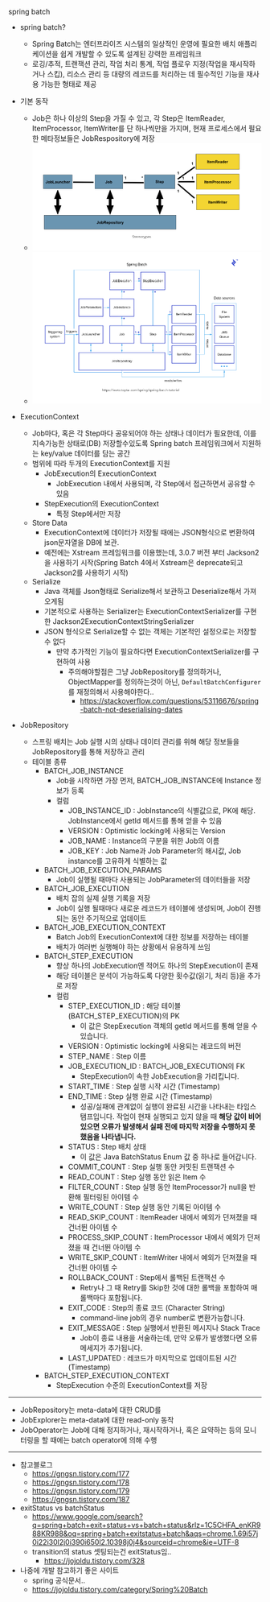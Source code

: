 spring batch
- spring batch?
  - Spring Batch는 엔터프라이즈 시스템의 일상적인 운영에 필요한 배치 애플리케이션을 쉽게 개발할 수 있도록 설계된 강력한 프레임워크
  - 로깅/추적, 트랜잭션 관리, 작업 처리 통계, 작업 플로우 지정(작업을 재시작하거나 스킵), 리소스 관리 등 대량의 레코드를 처리하는 데 필수적인 기능을 재사용 가능한 형태로 제공
- 기본 동작
  - Job은 하나 이상의 Step을 가질 수 있고, 각 Step은 ItemReader, ItemProcessor, ItemWriter를 단 하나씩만을 가지며, 현재 프로세스에서 필요한 메타정보들은 JobRespository에 저장
  - ![](2023-06-09-11-07-58.png)
  - ![](2023-06-09-11-08-12.png)

- ExecutionContext
  - Job마다, 혹은 각 Step마다 공유되어야 하는 상태나 데이터가 필요한데, 이를 지속가능한 상태로(DB) 저장할수있도록 Spring batch 프레임워크에서 지원하는 key/value 데이터를 담는 공간
  - 범위에 따라 두개의 ExecutionContext를 지원
    - JobExecution의 ExecutionContext
      - JobExecution 내에서 사용되며, 각 Step에서 접근하면서 공유할 수 있음
    - StepExecution의 ExecutionContext 
      - 특정 Step에서만 저장
  - Store Data
    - ExecutionContext에 데이터가 저장될 때에는 JSON형식으로 변환하여 json문자열을 DB에 보관. 
    - 예전에는 Xstream 프레임워크를 이용했는데, 3.0.7 버전 부터 Jackson2을 사용하기 시작(Spring Batch 4에서 Xstream은 deprecate되고 Jackson2를 사용하기 시작)
  - Serialize
    - Java 객체를 Json형태로 Serialize해서 보관하고 Deserialize해서 가져오게됨
    - 기본적으로 사용하는 Serializer는 ExecutionContextSerializer를 구현한 Jackson2ExecutionContextStringSerializer
    - JSON 형식으로 Serialize할 수 없는 객체는 기본적인 설정으로는 저장할 수 없다
      - 만약 추가적인 기능이 필요하다면 ExecutionContextSerializer를 구현하여 사용
        - 주의해야할점은 그냥 JobRepository를 정의하거나, ObjectMapper를 정의하는것이 아닌, `DefaultBatchConfigurer`를 재정의해서 사용해야한다..
          - https://stackoverflow.com/questions/53116676/spring-batch-not-deserialising-dates

- JobRepository
  - 스프링 배치는 Job 실행 시의 상태나 데이터 관리를 위해 해당 정보들을 JobRepository를 통해 저장하고 관리
  - 테이블 종류
    - BATCH_JOB_INSTANCE
      - Job을 시작하면 가장 먼저, BATCH_JOB_INSTANCE에 Instance 정보가 등록
      - 컬럼
        - JOB_INSTANCE_ID : JobInstance의 식별값으로, PK에 해당. JobInstance에서 getId 메서드를 통해 얻을 수 있음
        - VERSION : Optimistic locking에 사용되는 Version
        - JOB_NAME : Instance의 구분을 위한 Job의 이름
        - JOB_KEY : Job Name과 Job Parameter의 해시값, Job instance를 고유하게 식별하는 값
    - BATCH_JOB_EXECUTION_PARAMS
      - Job이 실행될 때마다 사용되는 JobParameter의 데이터들을 저장
    - BATCH_JOB_EXECUTION
      - 배치 잡의 실제 실행 기록을 저장
      - Job이 실행 될때마다 새로운 레코드가 테이블에 생성되며, Job이 진행되는 동안 주기적으로 업데이트
    - BATCH_JOB_EXECUTION_CONTEXT
      - Batch Job의 ExecutionContext에 대한 정보를 저장하는 테이블
      - 배치가 여러번 실행해야 하는 상황에서 유용하게 쓰임
    - BATCH_STEP_EXECUTION
      - 항상 하나의 JobExecution엔 적어도 하나의 StepExecution이 존재
      - 해당 테이블은 분석이 가능하도록 다양한 횟수값(읽기, 처리 등)을 추가로 저장
      - 컬럼
        - STEP_EXECUTION_ID : 해당 테이블(BATCH_STEP_EXECUTION)의 PK 
          - 이 값은 StepExecution 객체의 getId 메서드를 통해 얻을 수 있습니다.
        - VERSION : Optimistic locking에 사용되는 레코드의 버전
        - STEP_NAME : Step 이름
        - JOB_EXECUTION_ID : BATCH_JOB_EXECUTION의 FK 
          - StepExecution이 속한 JobExecution을 가리킵니다.
        - START_TIME : Step 실행 시작 시간 (Timestamp)
        - END_TIME : Step 실행 완료 시간 (Timestamp)
          - 성공/실패에 관계없이 실행이 완료된 시간을 나타내는 타임스탬프입니다. 작업이 현재 실행되고 있지 않을 때 **해당 값이 비어 있으면 오류가 발생해서 실패 전에 마지막 저장을 수행하지 못했음을 나타냅니다.**
        - STATUS : Step 배치 상태
          - 이 값은 Java BatchStatus Enum 값 중 하나로 들어갑니다.
        - COMMIT_COUNT : Step 실행 동안 커밋된 트랜잭션 수
        - READ_COUNT : Step 실행 동안 읽은 Item 수
        - FILTER_COUNT : Step 실행 동안 ItemProcessor가 null을 반환해 필터링된 아이템 수
        - WRITE_COUNT : Step 실행 동안 기록된 아이템 수
        - READ_SKIP_COUNT : ItemReader 내에서 예외가 던져졌을 때 건너뛴 아이템 수
        - PROCESS_SKIP_COUNT : ItemProcessor 내에서 예외가 던져졌을 때 건너뛴 아이템 수
        - WRITE_SKIP_COUNT : ItemWriter 내에서 예외가 던져졌을 때 건너뛴 아이템 수
        - ROLLBACK_COUNT : Step에서 롤백된 트랜잭션 수
          - Retry나 그 때 Retry를 Skip한 것에 대한 롤백을 포함하여 매 롤백마다 포함됩니다.
        - EXIT_CODE : Step의 종료 코드 (Character String)
          - command-line job의 경우 number로 변환가능합니다.
        - EXIT_MESSAGE : Step 실행에서 반환된 메시지나 Stack Trace
          - Job이 종료 내용을 서술하는데, 만약 오류가 발생했다면 오류 메세지가 추가됩니다.
        - LAST_UPDATED : 레코드가 마지막으로 업데이트된 시간 (Timestamp)
    - BATCH_STEP_EXECUTION_CONTEXT
      - StepExecution 수준의 ExecutionContext를 저장



---

- JobRepository는 meta-data에 대한 CRUD를
- JobExplorer는 meta-data에 대한 read-only 동작
- JobOperator는 Job에 대해 정지하거나, 재시작하거나, 혹은 요약하는 등의 모니터링을 할 때에는 batch operator에 의해 수행


---

- 참고블로그
  - https://gngsn.tistory.com/177
  - https://gngsn.tistory.com/178
  - https://gngsn.tistory.com/179
  - https://gngsn.tistory.com/187
- exitStatus vs batchStatus
  - https://www.google.com/search?q=spring+batch+exit+status+vs+batch+status&rlz=1C5CHFA_enKR988KR988&oq=spring+batch+exitstatus+batch&aqs=chrome.1.69i57j0i22i30l2j0i390i650l2.10398j0j4&sourceid=chrome&ie=UTF-8
  - transition의 status 셋팅되는건 exitStatus임..
    - https://jojoldu.tistory.com/328
- 나중에 개발 참고하기 좋은 사이트
  - spring 공식문서..
  - https://jojoldu.tistory.com/category/Spring%20Batch
    